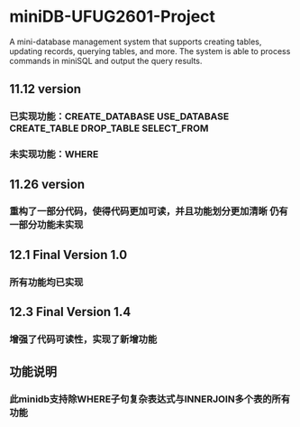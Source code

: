 # miniDB-UFUG2601-Project
A mini-database management system that supports creating tables, updating records, querying tables, and more.
The system is able to process commands in miniSQL and output the query results.
## 11.12 version 
### 已实现功能：CREATE_DATABASE USE_DATABASE CREATE_TABLE DROP_TABLE SELECT_FROM
### 未实现功能：WHERE 

## 11.26 version
### 重构了一部分代码，使得代码更加可读，并且功能划分更加清晰 仍有一部分功能未实现

## 12.1 Final Version 1.0
### 所有功能均已实现

## 12.3 Final Version 1.4
### 增强了代码可读性，实现了新增功能

## 功能说明
### 此minidb支持除WHERE子句复杂表达式与INNERJOIN多个表的所有功能
